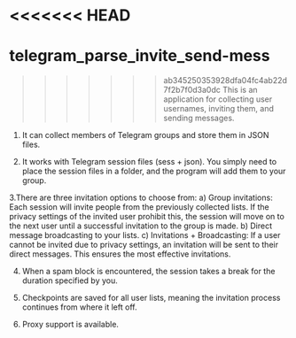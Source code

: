 <<<<<<< HEAD
=======
# telegram_parse_invite_send-mess

>>>>>>> ab345250353928dfa04fc4ab22d7f2b7f0d3a0dc
This is an application for collecting user usernames, inviting them, and sending messages.

1. It can collect members of Telegram groups and store them in JSON files.
  
2. It works with Telegram session files (sess + json).
   You simply need to place the session files in a folder, and the program will add them to your group.

3.There are three invitation options to choose from:
  a) Group invitations: Each session will invite people from the previously collected lists. 
     If the privacy settings of the invited user prohibit this, the session will move on to the next user until a successful invitation to the group is made.
  b) Direct message broadcasting to your lists.
  c) Invitations + Broadcasting: If a user cannot be invited due to privacy settings, 
    an invitation will be sent to their direct messages. This ensures the most effective invitations.

4. When a spam block is encountered, the session takes a break for the duration specified by you.

5. Checkpoints are saved for all user lists, meaning the invitation process continues from where it left off.

6. Proxy support is available.

